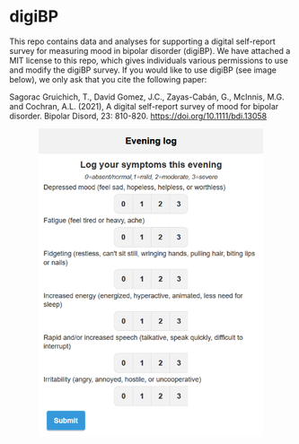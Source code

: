 # digiBP
This repo contains data and analyses for supporting a digital self-report survey for measuring mood in bipolar disorder (digiBP). We have attached a MIT license to this repo, which gives individuals various permissions to use and modify the digiBP survey. If you would like to use digiBP (see image below), we only ask that you cite the following paper:

Sagorac Gruichich, T., David Gomez, J.C., Zayas-Cabán, G., McInnis, M.G. and Cochran, A.L. (2021), A digital self-report survey of mood for bipolar disorder. Bipolar Disord, 23: 810-820. https://doi.org/10.1111/bdi.13058

<p align="center">
  <img src="https://github.com/cochran4/digiBP/blob/master/Fig_Selfreport.png?raw=true" width="400">
</p>
